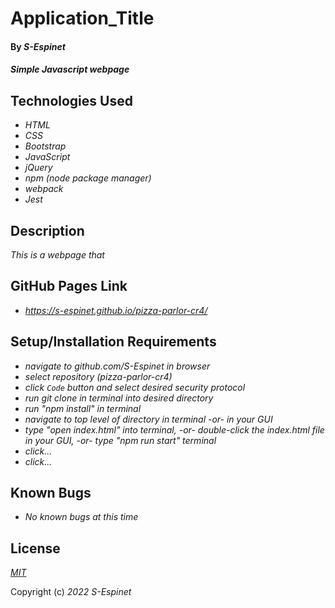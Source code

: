 # Application\_Title

#### By _**S-Espinet**_

#### _Simple Javascript webpage_ 

## Technologies Used

* _HTML_
* _CSS_
* _Bootstrap_
* _JavaScript_
* _jQuery_
* _npm (node package manager)_
* _webpack_
* _Jest_


## Description

_This is a webpage that_

## GitHub Pages Link

* _https://s-espinet.github.io/pizza-parlor-cr4/_

## Setup/Installation Requirements

* _navigate to github.com/S-Espinet in browser_
* _select repository (pizza-parlor-cr4)_
* _click `Code` button and select desired security protocol_
* _run git clone in terminal into desired directory_
* _run "npm install" in terminal_
* _navigate to top level of directory in terminal -or- in your GUI_
* _type "open index.html" into terminal, -or- double-click the index.html file in your GUI, -or- type "npm run start" terminal_
* _click..._
* _click..._

## Known Bugs

* _No known bugs at this time_

## License

_[MIT](https://en.wikipedia.org/wiki/MIT_License)_

Copyright (c) _2022_ _S-Espinet_